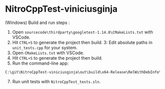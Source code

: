 # NitroCppTest-viniciusginja

(Windows) Build and run steps :

1. Open `sourcecode\thirdparty\googletest-1.14.0\CMakeLists.txt` with VSCode.
2. Hit `CTRL+S` to generate the project then build.
3: Edit absolute paths in `unit_tests.cpp` for your system.
4. Open `CMakeLists.txt` with VSCode.
5. Hit `CTRL+S` to generate the project then build.
6. Run the command-line app:
```cmd
C:\git\NitroCppTest-viniciusginja\out\build\x64-Release\RelWithDebInfo\NitroCppTest.exe C:\git\NitroCppTest-viniciusginja\input\example1.json
```
7. Run unit tests with `NitroCppTest_tests.sln`.

